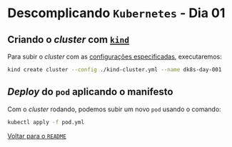 # Descomplicando `Kubernetes` - Dia 01

## Criando o _cluster_ com [`kind`][kind]

Para subir o _cluster_ com as [configurações especificadas][kind-config], executaremos:

```bash
kind create cluster --config ./kind-cluster.yml --name dk8s-day-001
```

## _Deploy_ do `pod` aplicando o manifesto

Com o _cluster_ rodando, podemos subir um novo `pod` usando o comando:

```bash
kubectl apply -f pod.yml
```

[Voltar para o `README`][readme]

[kind]: https://kind.sigs.k8s.io/
[kind-config]: ./kind/kind-cluster.yml
[readme]: ../README.md
